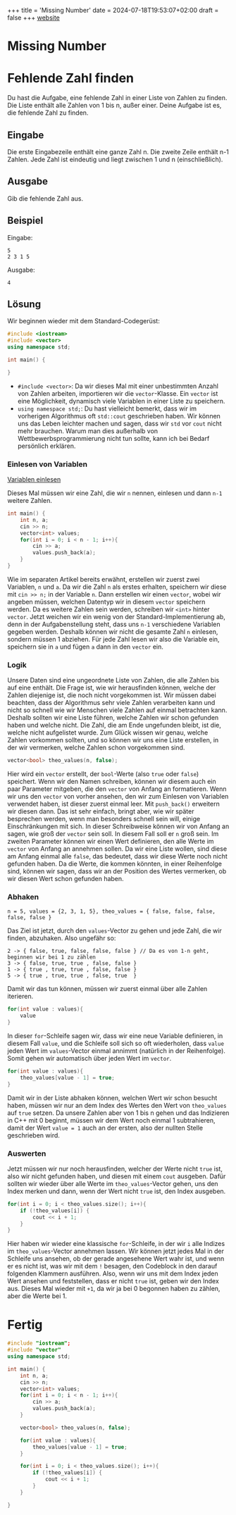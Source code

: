 +++
title = 'Missing Number'
date = 2024-07-18T19:53:07+02:00
draft = false
+++
[website](https://cses.fi/problemset/task/1083)
# Missing Number
# Fehlende Zahl finden

Du hast die Aufgabe, eine fehlende Zahl in einer Liste von Zahlen zu finden. Die Liste enthält alle Zahlen von 1 bis n, außer einer. Deine Aufgabe ist es, die fehlende Zahl zu finden.

## Eingabe

Die erste Eingabezeile enthält eine ganze Zahl n. Die zweite Zeile enthält n-1 Zahlen. Jede Zahl ist eindeutig und liegt zwischen 1 und n (einschließlich).

## Ausgabe

Gib die fehlende Zahl aus.

## Beispiel

Eingabe:
```
5
2 3 1 5
```

Ausgabe:
```
4
```

## Lösung

Wir beginnen wieder mit dem Standard-Codegerüst:

```cpp
#include <iostream>
#include <vector>
using namespace std;

int main() {

}
```

- `#include <vector>`: Da wir dieses Mal mit einer unbestimmten Anzahl von Zahlen arbeiten, importieren wir die `vector`-Klasse. Ein `vector` ist eine Möglichkeit, dynamisch viele Variablen in einer Liste zu speichern.
- `using namespace std;`: Du hast vielleicht bemerkt, dass wir im vorherigen Algorithmus oft `std::cout` geschrieben haben. Wir können uns das Leben leichter machen und sagen, dass wir `std` vor `cout` nicht mehr brauchen. Warum man dies außerhalb von Wettbewerbsprogrammierung nicht tun sollte, kann ich bei Bedarf persönlich erklären.

### Einlesen von Variablen

[Variablen einlesen](https://integratedturtle.github.io/BRG4-IO/tutorial/variableneinlesen/)

Dieses Mal müssen wir eine Zahl, die wir `n` nennen, einlesen und dann `n-1` weitere Zahlen.

```cpp
int main() {
    int n, a;
    cin >> n;
    vector<int> values;
    for(int i = 0; i < n - 1; i++){
        cin >> a;
        values.push_back(a);
    }
}
```

Wie im separaten Artikel bereits erwähnt, erstellen wir zuerst zwei Variablen, `n` und `a`. Da wir die Zahl `n` als erstes erhalten, speichern wir diese mit `cin >> n;` in der Variable `n`. Dann erstellen wir einen `vector`, wobei wir angeben müssen, welchen Datentyp wir in diesem `vector` speichern werden. Da es weitere Zahlen sein werden, schreiben wir `<int>` hinter `vector`. Jetzt weichen wir ein wenig von der Standard-Implementierung ab, denn in der Aufgabenstellung steht, dass uns `n-1` verschiedene Variablen gegeben werden. Deshalb können wir nicht die gesamte Zahl `n` einlesen, sondern müssen 1 abziehen. Für jede Zahl lesen wir also die Variable ein, speichern sie in `a` und fügen `a` dann in den `vector` ein.

### Logik

Unsere Daten sind eine ungeordnete Liste von Zahlen, die alle Zahlen bis auf eine enthält. Die Frage ist, wie wir herausfinden können, welche der Zahlen diejenige ist, die noch nicht vorgekommen ist. Wir müssen dabei beachten, dass der Algorithmus sehr viele Zahlen verarbeiten kann und nicht so schnell wie wir Menschen viele Zahlen auf einmal betrachten kann. Deshalb sollten wir eine Liste führen, welche Zahlen wir schon gefunden haben und welche nicht. Die Zahl, die am Ende ungefunden bleibt, ist die, welche nicht aufgelistet wurde. Zum Glück wissen wir genau, welche Zahlen vorkommen sollten, und so können wir uns eine Liste erstellen, in der wir vermerken, welche Zahlen schon vorgekommen sind.

```cpp
vector<bool> theo_values(n, false);
```

Hier wird ein `vector` erstellt, der `bool`-Werte (also `true` oder `false`) speichert. Wenn wir den Namen schreiben, können wir diesem auch ein paar Parameter mitgeben, die den `vector` von Anfang an formatieren. Wenn wir uns den `vector` von vorher ansehen, den wir zum Einlesen von Variablen verwendet haben, ist dieser zuerst einmal leer. Mit `push_back()` erweitern wir diesen dann. Das ist sehr einfach, bringt aber, wie wir später besprechen werden, wenn man besonders schnell sein will, einige Einschränkungen mit sich. In dieser Schreibweise können wir von Anfang an sagen, wie groß der `vector` sein soll. In diesem Fall soll er `n` groß sein. Im zweiten Parameter können wir einen Wert definieren, den alle Werte im `vector` von Anfang an annehmen sollen. Da wir eine Liste wollen, sind diese am Anfang einmal alle `false`, das bedeutet, dass wir diese Werte noch nicht gefunden haben. Da die Werte, die kommen könnten, in einer Reihenfolge sind, können wir sagen, dass wir an der Position des Wertes vermerken, ob wir diesen Wert schon gefunden haben.

### Abhaken

```
n = 5, values = {2, 3, 1, 5}, theo_values = { false, false, false, false, false }
```

Das Ziel ist jetzt, durch den `values`-Vector zu gehen und jede Zahl, die wir finden, abzuhaken. Also ungefähr so:

```
2 -> { false, true, false, false, false } // Da es von 1-n geht, beginnen wir bei 1 zu zählen
3 -> { false, true, true , false, false }
1 -> { true , true, true , false, false }
5 -> { true , true, true , false, true  }
```

Damit wir das tun können, müssen wir zuerst einmal über alle Zahlen iterieren.

```cpp
for(int value : values){
    value
}
```

In dieser `for`-Schleife sagen wir, dass wir eine neue Variable definieren, in diesem Fall `value`, und die Schleife soll sich so oft wiederholen, dass `value` jeden Wert im `values`-Vector einmal annimmt (natürlich in der Reihenfolge). Somit gehen wir automatisch über jeden Wert im `vector`.

```cpp
for(int value : values){
    theo_values[value - 1] = true;
}
```

Damit wir in der Liste abhaken können, welchen Wert wir schon besucht haben, müssen wir nur an dem Index des Wertes den Wert von `theo_values` auf `true` setzen. Da unsere Zahlen aber von 1 bis n gehen und das Indizieren in C++ mit 0 beginnt, müssen wir dem Wert noch einmal 1 subtrahieren, damit der Wert `value = 1` auch an der ersten, also der nullten Stelle geschrieben wird.

### Auswerten

Jetzt müssen wir nur noch herausfinden, welcher der Werte nicht `true` ist, also wir nicht gefunden haben, und diesen mit einem `cout` ausgeben. Dafür sollten wir wieder über alle Werte im `theo_values`-Vector gehen, uns den Index merken und dann, wenn der Wert nicht `true` ist, den Index ausgeben.

```cpp
for(int i = 0; i < theo_values.size(); i++){
    if (!theo_values[i]) {
        cout << i + 1;
    }
}
```

Hier haben wir wieder eine klassische `for`-Schleife, in der wir `i` alle Indizes im `theo_values`-Vector annehmen lassen. Wir können jetzt jedes Mal in der Schleife uns ansehen, ob der gerade angesehene Wert wahr ist, und wenn er es nicht ist, was wir mit dem `!` besagen, den Codeblock in den darauf folgenden Klammern ausführen. Also, wenn wir uns mit dem Index jeden Wert ansehen und feststellen, dass er nicht `true` ist, geben wir den Index aus. Dieses Mal wieder mit `+1`, da wir ja bei 0 begonnen haben zu zählen, aber die Werte bei 1.
# Fertig
```cpp
#include "iostream";
#include "vector"
using namespace std;

int main() {
    int n, a;
    cin >> n;
    vector<int> values;
    for(int i = 0; i < n - 1; i++){
        cin >> a;
        values.push_back(a);
    }

    vector<bool> theo_values(n, false);

    for(int value : values){
        theo_values[value - 1] = true;
    }

    for(int i = 0; i < theo_values.size(); i++){
        if (!theo_values[i]) {
            cout << i + 1;
        }
    }

}
```
